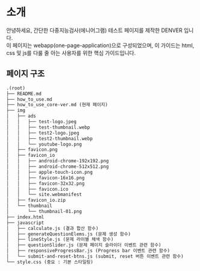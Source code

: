# 소개

안녕하세요, 간단한 다중지능검사(에니어그램) 테스트 페이지를 제작한 DENVER 입니다.  
이 페이지는 webapp(one-page-application)으로 구성되었으며,
이 가이드는 html, css 및 js를 다룰 줄 아는 사용자를 위한 핵심 가이드입니다.

## 페이지 구조

```txt
.(root)
├── README.md 
├── how_to_use.md
├── how_to_use_core-ver.md (현재 페이지)
├── img
│   ├── ads
│   │   ├── test-logo.jpeg
│   │   ├── test-thumbnail.webp
│   │   ├── test2-logo.jpeg
│   │   ├── test2-thumbnail.webp
│   │   └── youtube-logo.png
│   ├── favicon.png
│   ├── favicon_io
│   │   ├── android-chrome-192x192.png
│   │   ├── android-chrome-512x512.png
│   │   ├── apple-touch-icon.png
│   │   ├── favicon-16x16.png
│   │   ├── favicon-32x32.png
│   │   ├── favicon.ico
│   │   └── site.webmanifest
│   ├── favicon_io.zip
│   └── thumbnail
│       └── thumbnail-01.png
├── index.html
├── javascript
│   ├── calculate.js (결과 합산 함수)
│   ├── generateQuestionElems.js (문제 생성 함수)
│   ├── lineStyle.js (문제 라이별 채색 함수)
│   ├── questionSlider.js (문제 페이지 슬라이더 이벤트 관련 함수)
│   ├── responsiveProgressBar.js (Progress bar 이벤트 관련 함수)
│   └── submit-and-reset-btns.js (submit, reset 버튼 이벤트 관련 함수)
└── style.css (중요 : 기본 스타일링)
```

